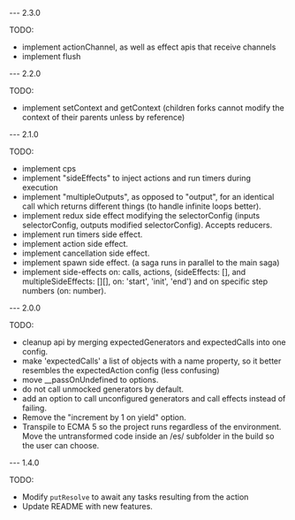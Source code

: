 --- 2.3.0

TODO:
- implement actionChannel, as well as effect apis that receive channels
- implement flush

--- 2.2.0

TODO:
- implement setContext and getContext (children forks cannot modify the context of their parents unless by reference)

--- 2.1.0

TODO:
- implement cps
- implement "sideEffects" to inject actions and run timers during execution
- implement "multipleOutputs", as opposed to "output", for an identical call which returns different things (to handle infinite loops better).
- implement redux side effect modifying the selectorConfig (inputs selectorConfig, outputs modified selectorConfig). Accepts reducers.
- implement run timers side effect.
- implement action side effect.
- implement cancellation side effect.
- implement spawn side effect. (a saga runs in parallel to the main saga)
- implement side-effects on: calls, actions, (sideEffects: [], and multipleSideEffects: [][], on: 'start', 'init', 'end') and on specific step numbers (on: number).

--- 2.0.0

TODO:
- cleanup api by merging expectedGenerators and expectedCalls into one config.
- make 'expectedCalls' a list of objects with a name property, so it better resembles the expectedAction config (less confusing)
- move __passOnUndefined to options.
- do not call unmocked generators by default.
- add an option to call unconfigured generators and call effects instead of failing.
- Remove the "increment by 1 on yield" option.
- Transpile to ECMA 5 so the project runs regardless of the environment. Move the untransformed code inside an /es/ subfolder in the build so the user can choose.

--- 1.4.0

TODO:
- Modify `putResolve` to await any tasks resulting from the action
- Update README with new features.
